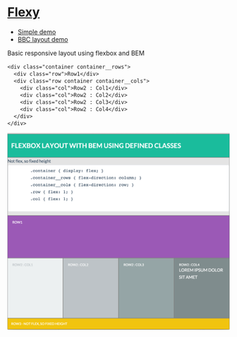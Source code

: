 # [Flexy](http://liepa.github.io/flexy/)

* [Simple demo](http://liepa.github.io/flexy/)
* [BBC layout demo](http://liepa.github.io/flexy/bbc-grid.html)

Basic responsive layout using flexbox and BEM

    <div class="container container__rows">
      <div class="row">Row1</div>
      <div class="row container container__cols">
        <div class="col">Row2 : Col1</div>
        <div class="col">Row2 : Col2</div>
        <div class="col">Row2 : Col3</div>
        <div class="col">Row2 : Col4</div>
      </div>
    </div>


![alt tag](https://raw.githubusercontent.com/liepa/liepa.github.io/master/flexy/images/flexy.png)
